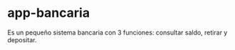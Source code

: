 # app-bancaria
Es un pequeño sistema bancaria con 3 funciones: consultar saldo, retirar y depositar.
